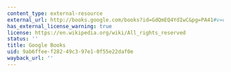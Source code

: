 ```yaml
---
content_type: external-resource
external_url: http://books.google.com/books?id=GdQmEQ4YdIwC&pg=PA41#v=onepage
has_external_license_warning: true
license: https://en.wikipedia.org/wiki/All_rights_reserved
status: ''
title: Google Books
uid: 9ab6ffee-f282-49c3-97e1-0f55e22daf0e
wayback_url: ''
---
```

